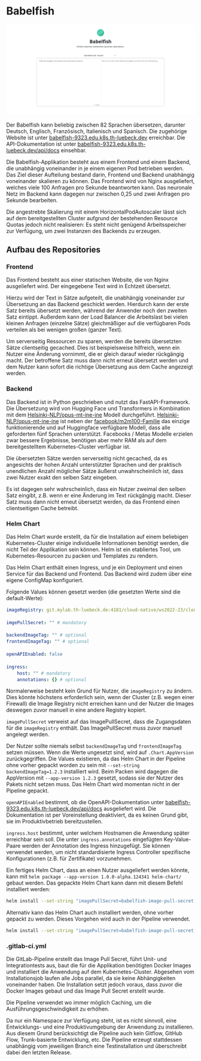 # Babelfish

![screenshot](screenshot.png)

Der Babelfish kann beliebig zwischen 82 Sprachen übersetzen, darunter Deutsch, Englisch, Französisch, Italienisch und Spanisch. Die zugehörige Website ist unter [babelfish-9323.edu.k8s.th-luebeck.dev](https://babelfish-9323.edu.k8s.th-luebeck.dev/) erreichbar. Die API-Dokumentation ist unter [babelfish-9323.edu.k8s.th-luebeck.dev/api/docs](https://babelfish-9323.edu.k8s.th-luebeck.dev/api/docs) einsehbar.

Die Babelfish-Applikation besteht aus einem Frontend und einem Backend, die unabhängig voneinander in je einem eigenen Pod betrieben werden. Das Ziel dieser Aufteilung bestand darin, Frontend und Backend unabhängig voneinander skalieren zu können. Das Frontend wird von Nginx ausgeliefert, welches viele 100 Anfragen pro Sekunde beantworten kann. Das neuronale Netz im Backend kann dagegen nur zwischen 0,25 und zwei Anfragen pro Sekunde bearbeiten.

Die angestrebte Skalierung mit einem HorizontalPodAutoscaler lässt sich auf dem bereitgestellten Cluster aufgrund der bestehenden Resource Quotas jedoch nicht realisieren: Es steht nicht genügend Arbeitsspeicher zur Verfügung, um zwei Instanzen des Backends zu erzeugen.

## Aufbau des Repositories

### Frontend

Das Frontend besteht aus einer statischen Website, die von Nginx ausgeliefert wird. Der eingegebene Text wird in Echtzeit übersetzt.

Hierzu wird der Text in Sätze aufgeteilt, die unabhängig voneinander zur Übersetzung an das Backend geschickt werden. Hierdurch kann der erste Satz bereits übersetzt werden, während der Anwender noch den zweiten Satz eintippt. Außerdem kann der Load Balancer die Arbeitslast bei vielen kleinen Anfragen (einzelne Sätze) gleichmäßiger auf die verfügbaren Pods verteilen als bei wenigen großen (ganzer Text).

Um serverseitig Ressourcen zu sparen, werden die bereits übersetzten Sätze clientseitig gecached. Dies ist beispielsweise hilfreich, wenn ein Nutzer eine Änderung vornimmt, die er gleich darauf wieder rückgängig macht. Der betroffene Satz muss dann nicht erneut übersetzt werden und dem Nutzer kann sofort die richtige Übersetzung aus dem Cache angezeigt werden.

### Backend

Das Backend ist in Python geschrieben und nutzt das FastAPI-Framework. Die Übersetzung wird von Hugging Face und Transformers in Kombination mit dem [Helsinki-NLP/opus-mt-ine-ine](https://huggingface.co/Helsinki-NLP/opus-mt-ine-ine) Modell durchgeführt. [Helsinki-NLP/opus-mt-ine-ine](https://huggingface.co/Helsinki-NLP/opus-mt-ine-ine) ist neben der [facebook/m2m100-Familie](https://huggingface.co/facebook/m2m100_418M) das einzige funktionierende und auf Huggingface verfügbare Modell, dass alle geforderten fünf Sprachen unterstützt. Facebooks / Metas Modelle erzielen zwar bessere Ergebnisse, benötigen aber mehr RAM als auf dem bereitgestelltem Kubernetes-Cluster verfügbar ist.

Die übersetzten Sätze werden serverseitig nicht gecached, da es angesichts der hohen Anzahl unterstützter Sprachen und der praktisch unendlichen Anzahl möglicher Sätze äußerst unwahrscheinlich ist, dass zwei Nutzer exakt den selben Satz eingeben.

Es ist dagegen sehr wahrscheinlich, dass ein Nutzer zweimal den selben Satz eingibt, z.B. wenn er eine Änderung im Text rückgängig macht. Dieser Satz muss dann nicht erneut übersetzt werden, da das Frontend einen clientseitigen Cache betreibt.

### Helm Chart

Das Helm Chart wurde erstellt, da für die Installation auf einem beliebigen Kubernetes-Cluster einige individuelle Informationen benötigt werden, die nicht Teil der Applikation sein können. Helm ist ein etabliertes Tool, um Kubernetes-Resourcen zu packen und Templates zu rendern.

Das Helm Chart enthält einen Ingress, und je ein Deployment und einen Service für das Backend und Frontend. Das Backend wird zudem über eine eigene ConfigMap konfiguriert.

Folgende Values können gesetzt werden (die gesetzten Werte sind die default-Werte):

```yaml
imageRegistry: git.mylab.th-luebeck.de:4181/cloud-native/ws2022-23/cloudprog-rene-maget

imgePullSecret: "" # mandatory

backendImageTag: "" # optional
frontendImageTag: "" # optional

openAPIEnabled: false

ingress:
	host: "" # mandatory
	annotations: {} # optional
```

Normalerweise besteht kein Grund für Nutzer, die `imageRegistry` zu ändern. Dies könnte höchstens erforderlich sein, wenn der Cluster (z.B. wegen einer Firewall) die Image Registry nicht erreichen kann und der Nutzer die Images deswegen zuvor manuell in eine andere Registry kopiert.

`imagePullSecret` verweist auf das ImagePullSecret, dass die Zugangsdaten für die `imageRegistry` enthält. Das ImagePullSecret muss zuvor manuell angelegt werden.

Der Nutzer sollte niemals selbst `backendImageTag` und `frontendImageTag` setzen müssen. Wenn die Werte ungesetzt sind, wird auf `.Chart.AppVersion` zurückgegriffen.  Die Values existieren, da das Helm Chart in der Pipeline ohne vorher gepackt worden zu sein mit `--set-string backendImageTag=1.2.3` installiert wird. Beim Packen wird dagegen die AppVersion mit `--app-version 1.2.3` gesetzt, sodass sie der Nutzer des Pakets nicht setzen muss. Das Helm Chart wird momentan nicht in der Pipeline gepackt.

`openAPIEnabled` bestimmt, ob die OpenAPI-Dokumentation unter [babelfish-9323.edu.k8s.th-luebeck.dev/api/docs](https://babelfish-9323.edu.k8s.th-luebeck.dev/api/docs) ausgeliefert wird. Die Dokumentation ist per Voreinstellung deaktiviert, da es keinen Grund gibt, sie im Produktivbetrieb bereitzustellen.

`ingress.host` bestimmt, unter welchem Hostnamen die Anwendung später erreichbar sein soll. Die unter `ingress.annotations` eingefügten Key-Value-Paare werden der Annotation des Ingress hinzugefügt. Sie können verwendet werden, um nicht standardisierte Ingress Controller spezifische Konfigurationen (z.B. für Zertifikate) vorzunehmen.

Ein fertiges Helm Chart, dass an einen Nutzer ausgeliefert werden könnte, kann mit `helm package --app-version 1.0.0-alpha.124341 helm-chart/` gebaut werden. Das gepackte Helm Chart kann dann mit diesem Befehl installiert werden:

```bash
helm install --set-string "imagePullSecret=babelfish-image-pull-secret,ingress.host=babelfish-9323.edu.k8s.th-luebeck.dev" --set-json 'ingress.annotations={"cert-manager.io/cluster-issuer":"letsencrypt","acme.cert-manager.io/http01-edit-in-place":"true"}' babelfish babelfish-0.0.1.tgz
```

Alternativ kann das Helm Chart auch installiert werden, ohne vorher gepackt zu werden. Dieses Vorgehen wird auch in der Pipeline verwendet.

```bash
helm install --set-string "imagePullSecret=babelfish-image-pull-secret,backendImageTag=1.0.0-alpha.124341,frontendImageTag=1.0.0-alpha.124341,ingress.host=babelfish-9323.edu.k8s.th-luebeck.dev" --set-json 'ingress.annotations={"cert-manager.io/cluster-issuer":"letsencrypt","acme.cert-manager.io/http01-edit-in-place":"true"}' babelfish helm-chart/
```

### .gitlab-ci.yml

Die GitLab-Pipeline erstellt das Image Pull Secret, führt Unit- und Integrationtests aus, baut die für die Applikation benötigten Docker Images und installiert die Anwendung auf dem Kubernetes-Cluster. Abgesehen vom Installationsjob laufen alle Jobs parallel, da sie keine Abhängigkeiten voneinander haben. Die Installation setzt jedoch voraus, dass zuvor die Docker Images gebaut und das Image Pull Secret erstellt wurde.

Die Pipeline verwendet wo immer möglich Caching, um die Ausführungsgeschwindigkeit zu erhöhen.

Da nur ein Namespace zur Verfügung steht, ist es nicht sinnvoll, eine Entwicklungs- und eine Produktivumgebung der Anwendung zu installieren. Aus diesem Grund berücksichtigt die Pipeline auch kein Gitflow, GitHub Flow, Trunk-basierte Entwicklung, etc. Die Pipeline erzeugt stattdessen unabhängig vom jeweiligen Branch eine Testinstallation und überschreibt dabei den letzten Release.